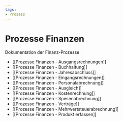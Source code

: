 ```yaml
---
tags:
- Prozess
---
```

# Prozesse Finanzen
Dokumentation der Finanz-Prozesse.

* [[Prozesse Finanzen - Ausgangsrechnungen]]
* [[Prozesse Finanzen - Buchhaltung]]
* [[Prozesse Finanzen - Jahresabschluss]]
* [[Prozesse Finanzen - Eingangsrechnungen]]
* [[Prozesse Finanzen - Personalabrechnung]]
* [[Prozesse Finanzen - Ausgleich]]
* [[Prozesse Finanzen - Kostenrechnung]]
* [[Prozesse Finanzen - Spesenabrechnung]]
* [[Prozesse Finanzen - Verträge]]
* [[Prozesse Finanzen - Mehrwertsteuerabrechnung]]
* [[Prozesse Finanzen - Produkt erfassen]]